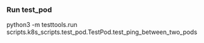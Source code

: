 ### Run test_pod

python3 -m testtools.run scripts.k8s_scripts.test_pod.TestPod.test_ping_between_two_pods